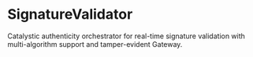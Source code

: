 # SignatureValidator
Catalystic authenticity orchestrator for real-time signature validation with multi-algorithm support and tamper-evident Gateway.

